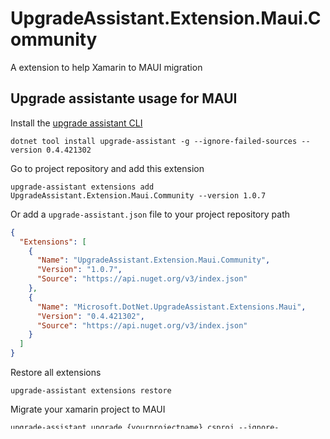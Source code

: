 # UpgradeAssistant.Extension.Maui.Community
A extension to help Xamarin to MAUI migration

## Upgrade assistante usage for MAUI


Install the [upgrade assistant CLI](https://learn.microsoft.com/en-us/dotnet/core/porting/upgrade-assistant-install-legacy#install-the-legacy-version)

`dotnet tool install upgrade-assistant -g --ignore-failed-sources --version 0.4.421302`

Go to project repository and add this extension

`upgrade-assistant extensions add UpgradeAssistant.Extension.Maui.Community --version 1.0.7`

Or add a `upgrade-assistant.json` file to your project repository path

```json
{
  "Extensions": [
    {
      "Name": "UpgradeAssistant.Extension.Maui.Community",
      "Version": "1.0.7",
      "Source": "https://api.nuget.org/v3/index.json"
    },
    {
      "Name": "Microsoft.DotNet.UpgradeAssistant.Extensions.Maui",
      "Version": "0.4.421302",
      "Source": "https://api.nuget.org/v3/index.json"
    }
  ]
}
```

Restore all extensions

`upgrade-assistant extensions restore`

Migrate your xamarin project to MAUI

`upgrade-assistant upgrade {yourprojectname}.csproj --ignore-unsupported-features` 

## Package map

|                             Xamarin Package                               |                               Maui Package                                                         |
|:-------------------------------------------------------------------------:|:--------------------------------------------------------------------------------------------------:|
|[Rg.Plugins.Popup](https://github.com/rotorgames/Rg.Plugins.Popup)         |[Mopups](https://github.com/LuckyDucko/Mopups)                                                      |
|[FFImageLoading](https://github.com/luberda-molinet/FFImageLoading)        |[FFImageLoadingCompat](https://github.com/Redth/FFImageLoading.Compat)                              |
|[PancakeView](https://github.com/sthewissen/Xamarin.Forms.PancakeView/)    |[Maui.PancakeView](https://github.com/felipebaltazar/Maui.PancakeView)                              |
|[Sharpnado.Shadows](https://github.com/roubachof/Sharpnado.Shadows)     |[SharpnadoCompat.Shadows](https://github.com/felipebaltazar/SharpnadoCompat.Shadows)                |
|[Xam.Plugin.LatestVersion](https://github.com/edsnider/LatestVersionPlugin)|[Maui.Plugin.LatestVersionCompat](https://github.com/felipebaltazar/Maui.Plugin.LatestVersionCompat)|


## Contributing

Just add Xamarin package map maui equivalent to [XamarinPackageMap.json](https://github.com/felipebaltazar/UpgradeAssistant.Extension.Maui.Community/blob/main/UpgradeAssistant.Extension.Maui.Community/PackageMaps/XamarinPackageMap.json)
and any Xaml namespace change to [XamlNamespaceUpgradeStep](https://github.com/felipebaltazar/UpgradeAssistant.Extension.Maui.Community/blob/main/UpgradeAssistant.Extension.Maui.Community/XamlNamespaceUpgradeStep.cs)
